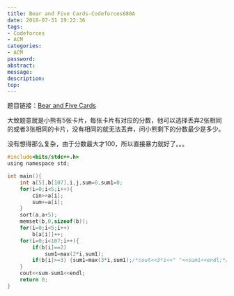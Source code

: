 ```yaml
---
title: Bear and Five Cards-Codeforces680A
date: 2018-07-31 19:22:36
tags:
- Codeforces
- ACM
categories:
- ACM
password:
abstract:
message:
description:
top:
---
```


题目链接：[Bear and Five Cards](https://codeforces.com/problemset/problem/680/A)

大致题意就是小熊有5张卡片，每张卡片有对应的分数，他可以选择丢弃2张相同的或者3张相同的卡片，没有相同的就无法丢弃，问小熊剩下的分数最少是多少。

<!--more-->

没有想得那么复杂，由于分数最大才100，所以直接暴力就好了。。。


```c
#include<bits/stdc++.h>
using namespace std;

int main(){
    int a[5],b[107],i,j,sum=0,sum1=0;
    for(i=0;i<5;i++){
        cin>>a[i];
        sum+=a[i];
    }
    sort(a,a+5);
    memset(b,0,sizeof(b));
    for(i=0;i<5;i++)
        b[a[i]]++;
    for(i=0;i<107;i++){
        if(b[i]==2)
            sum1=max(2*i,sum1);
        if(b[i]>=3) {sum1=max(3*i,sum1);/*cout<<3*i<<" "<<sum1<<endl;*/}
    }
    cout<<sum-sum1<<endl;
    return 0;
}

```